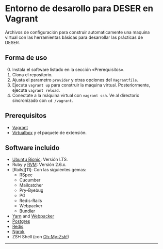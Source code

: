 
# Entorno de desarollo para DESER en Vagrant

Archivos de configuración para construir automaticamente una maquina virtual con las herramientas básicas para desarrollar las prácticas de DESER.

## Forma de uso

0. Instala el software listado en la sección «Prerequisitos».
1. Clona el repositorio.
2. Ajusta el parametro `provider` y otras opciones del `Vagrantfile`.
3. Ejecuta `vagrant up` para construir la maquina virtual. Posteriormente, ejecuta `vagrant reload`.
4. Conectate a la máquina virtual con `vagrant ssh`. Ve al directorio sincronizado con `cd /vagrant`.

## Prerequisitos

* [Vagrant][0]
* [Virtualbox][1] y el paquete de extensión.

## Software incluido

* [Ubuntu Bionic][2]: Versión LTS.
* Ruby y [RVM][3]: Versión 2.6.x.
* [Rails][11]: Con las siguientes gemas:
  - RSpec
  - Cucumber
  - Mailcatcher
  - Pry-Byebug
  - PG
  - Redis-Rails
  - Webpacker
  - Bundler
* [Yarn][7] and [Webpacker][8]
* [Postgres][4]
* [Redis][5]
* [Ngrok][10]
* ZSH Shell (con [Oh-My-Zsh!][9]) 

---
[0]: https://www.vagrantup.com/downloads.html
[1]: https://www.virtualbox.org/wiki/Downloads
[2]: https://app.vagrantup.com/ubuntu/boxes/bionic64
[3]: https://rvm.io/
[4]: https://www.postgresql.org/
[5]: https://redis.io/
[6]: https://rubyonrails.org/
[7]: https://yarnpkg.com/
[8]: https://github.com/rails/webpacker
[9]: http://ohmyz.sh/
[10]: https://ngrok.com/
